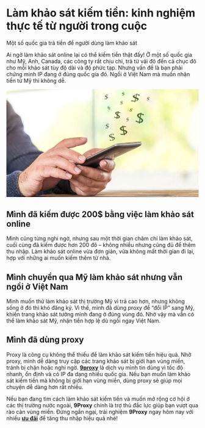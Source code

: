 # Làm khảo sát kiếm tiền: kinh nghiệm thực tế từ người trong cuộc

Một số quốc gia trả tiền để người dùng làm khảo sát

Ai ngờ làm khảo sát online lại có thể kiếm tiền thật đấy! Ở một số quốc gia như Mỹ, Anh, Canada, các công ty rất chịu chi, trả từ vài đô đến cả chục đô cho mỗi khảo sát tùy độ dài và độ phức tạp. Nhưng vấn đề là bạn phải chứng minh IP đang ở đúng quốc gia đó. Ngồi ở Việt Nam mà muốn nhận tiền từ Mỹ thì không dễ.

![Mình đã kiếm được 200$ bằng việc làm khảo sát online](./khao_sat_kiem_tien_01_90faa83375.webp)

## Mình đã kiếm được 200$ bằng việc làm khảo sát online

Mình cũng từng nghi ngờ, nhưng sau một thời gian chăm chỉ làm khảo sát, cuối cùng đã kiếm được hơn 200 đô – không nhiều nhưng cũng đủ để thêm thu nhập. Làm khảo sát online vừa đơn giản, vừa không mất thời gian đi lại, hợp với những ai muốn kiếm thêm từ nhà.

## Mình chuyển qua Mỹ làm khảo sát nhưng vẫn ngồi ở Việt Nam

Mình muốn thử làm khảo sát thị trường Mỹ vì trả cao hơn, nhưng không sống ở đó thì khó đăng ký. Vì thế, mình đã dùng proxy để “đổi IP” sang Mỹ, khiến trang khảo sát tưởng mình đang ở đúng vùng đó. Nhờ vậy mà vẫn có thể làm khảo sát Mỹ, nhận tiền hợp lệ dù ngồi ngay Việt Nam.

## Mình đã dùng proxy

Proxy là công cụ không thể thiếu để làm khảo sát kiếm tiền hiệu quả. Nhờ proxy, mình dễ dàng truy cập các trang khảo sát bị giới hạn vùng miền, tránh bị chặn hoặc nghi ngờ. **[9proxy](https://9proxy.com)** là dịch vụ mình tin dùng vì tốc độ nhanh, ổn định và có IP đa dạng nhiều quốc gia. Nếu bạn muốn làm khảo sát kiếm tiền mà không bị giới hạn vùng miền, dùng proxy sẽ giúp mọi chuyện dễ dàng hơn rất nhiều.

Nếu bạn đang tìm cách làm khảo sát kiếm tiền và muốn mở rộng cơ hội ở các thị trường nước ngoài, **9Proxy** chính là trợ thủ đắc lực giúp bạn vượt qua rào cản vùng miền. Đừng ngần ngại, trải nghiệm **9Proxy** ngay hôm nay với nhiều **[ưu đãi](https://9proxy.com/pricing)**  để tăng thu nhập hiệu quả nhé!
